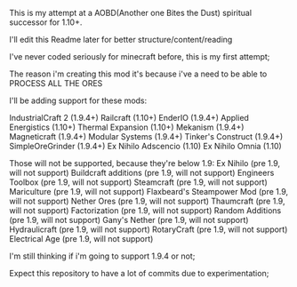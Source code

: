This is my attempt at a AOBD(Another one Bites the Dust) spiritual successor for 1.10+.

I'll edit this Readme later for better structure/content/reading

I've never coded seriously for minecraft before, this is my first attempt;

The reason i'm creating this mod it's because i've a need to be able to PROCESS ALL THE ORES

I'll be adding support for these mods:

IndustrialCraft 2 (1.9.4+)
Railcraft (1.10+)
EnderIO (1.9.4+)
Applied Energistics (1.10+)
Thermal Expansion (1.10+)
Mekanism (1.9.4+)
Magneticraft (1.9.4+)
Modular Systems (1.9.4+)
Tinker's Construct (1.9.4+)
SimpleOreGrinder (1.9.4+)
Ex Nihilo Adscencio (1.10)
Ex Nihilo Omnia (1.10)

Those will not be supported, because they're below 1.9:
Ex Nihilo (pre 1.9, will not support)
Buildcraft additions (pre 1.9, will not support)
Engineers Toolbox (pre 1.9, will not support)
Steamcraft (pre 1.9, will not support)
Mariculture (pre 1.9, will not support)
Flaxbeard's Steampower Mod (pre 1.9, will not support)
Nether Ores (pre 1.9, will not support)
Thaumcraft (pre 1.9, will not support)
Factorization (pre 1.9, will not support)
Random Additions (pre 1.9, will not support)
Gany's Nether (pre 1.9, will not support)
Hydraulicraft (pre 1.9, will not support)
RotaryCraft (pre 1.9, will not support)
Electrical Age (pre 1.9, will not support)

I'm still thinking if i'm going to support 1.9.4 or not;

Expect this repository to have a lot of commits due to experimentation;